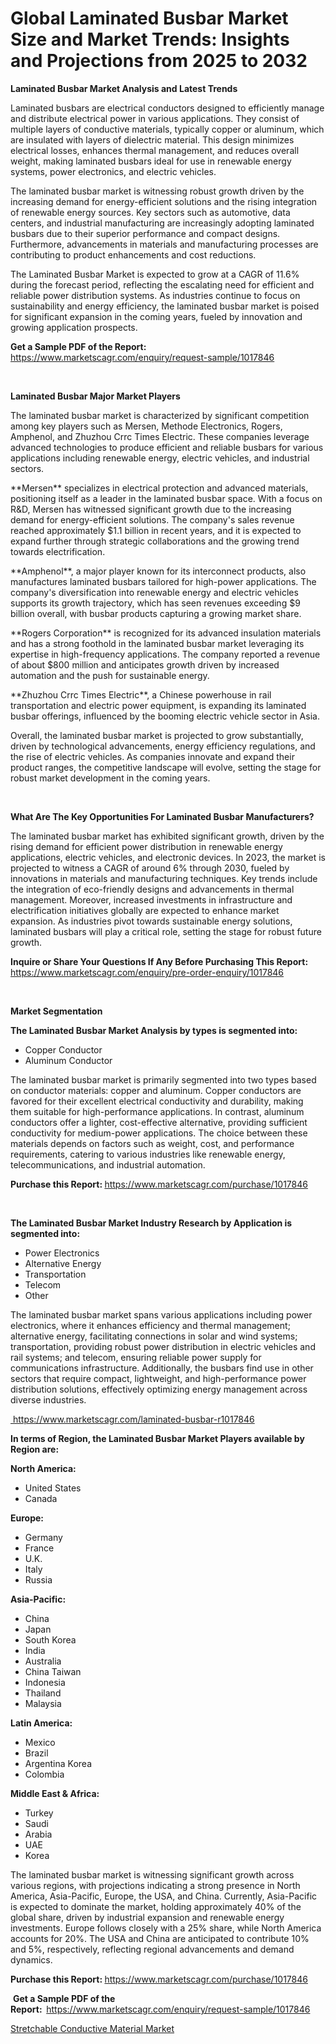 <p><h1>Global Laminated Busbar Market Size and Market Trends: Insights and Projections from 2025 to 2032</h1></p><p><strong>Laminated Busbar Market Analysis and Latest Trends</strong></p>
<p><p>Laminated busbars are electrical conductors designed to efficiently manage and distribute electrical power in various applications. They consist of multiple layers of conductive materials, typically copper or aluminum, which are insulated with layers of dielectric material. This design minimizes electrical losses, enhances thermal management, and reduces overall weight, making laminated busbars ideal for use in renewable energy systems, power electronics, and electric vehicles.</p><p>The laminated busbar market is witnessing robust growth driven by the increasing demand for energy-efficient solutions and the rising integration of renewable energy sources. Key sectors such as automotive, data centers, and industrial manufacturing are increasingly adopting laminated busbars due to their superior performance and compact designs. Furthermore, advancements in materials and manufacturing processes are contributing to product enhancements and cost reductions.</p><p>The Laminated Busbar Market is expected to grow at a CAGR of 11.6% during the forecast period, reflecting the escalating need for efficient and reliable power distribution systems. As industries continue to focus on sustainability and energy efficiency, the laminated busbar market is poised for significant expansion in the coming years, fueled by innovation and growing application prospects.</p></p>
<p><strong>Get a Sample PDF of the Report:&nbsp;</strong> <a href="https://www.marketscagr.com/enquiry/request-sample/1017846?utm_campaign=3188&utm_medium=2&utm_source=Github&utm_content=ia&utm_term=02042025&utm_id=laminated-busbar">https://www.marketscagr.com/enquiry/request-sample/1017846</a></p>
<p>&nbsp;</p>
<p><strong>Laminated Busbar Major Market Players</strong></p>
<p><p>The laminated busbar market is characterized by significant competition among key players such as Mersen, Methode Electronics, Rogers, Amphenol, and Zhuzhou Crrc Times Electric. These companies leverage advanced technologies to produce efficient and reliable busbars for various applications including renewable energy, electric vehicles, and industrial sectors.</p><p>**Mersen** specializes in electrical protection and advanced materials, positioning itself as a leader in the laminated busbar space. With a focus on R&D, Mersen has witnessed significant growth due to the increasing demand for energy-efficient solutions. The company's sales revenue reached approximately $1.1 billion in recent years, and it is expected to expand further through strategic collaborations and the growing trend towards electrification.</p><p>**Amphenol**, a major player known for its interconnect products, also manufactures laminated busbars tailored for high-power applications. The company's diversification into renewable energy and electric vehicles supports its growth trajectory, which has seen revenues exceeding $9 billion overall, with busbar products capturing a growing market share.</p><p>**Rogers Corporation** is recognized for its advanced insulation materials and has a strong foothold in the laminated busbar market leveraging its expertise in high-frequency applications. The company reported a revenue of about $800 million and anticipates growth driven by increased automation and the push for sustainable energy.</p><p>**Zhuzhou Crrc Times Electric**, a Chinese powerhouse in rail transportation and electric power equipment, is expanding its laminated busbar offerings, influenced by the booming electric vehicle sector in Asia.</p><p>Overall, the laminated busbar market is projected to grow substantially, driven by technological advancements, energy efficiency regulations, and the rise of electric vehicles. As companies innovate and expand their product ranges, the competitive landscape will evolve, setting the stage for robust market development in the coming years.</p></p>
<p>&nbsp;</p>
<p><strong>What Are The Key Opportunities For Laminated Busbar Manufacturers?</strong></p>
<p><p>The laminated busbar market has exhibited significant growth, driven by the rising demand for efficient power distribution in renewable energy applications, electric vehicles, and electronic devices. In 2023, the market is projected to witness a CAGR of around 6% through 2030, fueled by innovations in materials and manufacturing techniques. Key trends include the integration of eco-friendly designs and advancements in thermal management. Moreover, increased investments in infrastructure and electrification initiatives globally are expected to enhance market expansion. As industries pivot towards sustainable energy solutions, laminated busbars will play a critical role, setting the stage for robust future growth.</p></p>
<p><strong>Inquire or Share Your Questions If Any Before Purchasing This Report:</strong> <a href="https://www.marketscagr.com/enquiry/pre-order-enquiry/1017846?utm_campaign=3188&utm_medium=2&utm_source=Github&utm_content=ia&utm_term=02042025&utm_id=laminated-busbar">https://www.marketscagr.com/enquiry/pre-order-enquiry/1017846</a></p>
<p>&nbsp;</p>
<p><strong>Market Segmentation</strong></p>
<p><strong>The Laminated Busbar Market Analysis by types is segmented into:</strong></p>
<p><ul><li>Copper Conductor</li><li>Aluminum Conductor</li></ul></p>
<p><p>The laminated busbar market is primarily segmented into two types based on conductor materials: copper and aluminum. Copper conductors are favored for their excellent electrical conductivity and durability, making them suitable for high-performance applications. In contrast, aluminum conductors offer a lighter, cost-effective alternative, providing sufficient conductivity for medium-power applications. The choice between these materials depends on factors such as weight, cost, and performance requirements, catering to various industries like renewable energy, telecommunications, and industrial automation.</p></p>
<p><strong>Purchase this Report:&nbsp;</strong><a href="https://www.marketscagr.com/purchase/1017846?utm_campaign=3188&utm_medium=2&utm_source=Github&utm_content=ia&utm_term=02042025&utm_id=laminated-busbar">https://www.marketscagr.com/purchase/1017846</a></p>
<p>&nbsp;</p>
<p><strong>The Laminated Busbar Market Industry Research by Application is segmented into:</strong></p>
<p><ul><li>Power Electronics</li><li>Alternative Energy</li><li>Transportation</li><li>Telecom</li><li>Other</li></ul></p>
<p><p>The laminated busbar market spans various applications including power electronics, where it enhances efficiency and thermal management; alternative energy, facilitating connections in solar and wind systems; transportation, providing robust power distribution in electric vehicles and rail systems; and telecom, ensuring reliable power supply for communications infrastructure. Additionally, the busbars find use in other sectors that require compact, lightweight, and high-performance power distribution solutions, effectively optimizing energy management across diverse industries.</p></p>
<p><a href="https://www.marketscagr.com/laminated-busbar-r1017846?utm_campaign=3188&utm_medium=2&utm_source=Github&utm_content=ia&utm_term=02042025&utm_id=laminated-busbar">&nbsp;https://www.marketscagr.com/laminated-busbar-r1017846</a></p>
<p><strong>In terms of Region, the Laminated Busbar Market Players available by Region are:</strong></p>
<p>
    <p> <strong> North America: </strong>
        <ul>
            <li>United States</li>
            <li>Canada</li>
        </ul>
        </p> 
    <p> <strong> Europe: </strong>
        <ul>
            <li>Germany</li>
            <li>France</li>
            <li>U.K.</li>
            <li>Italy</li>
            <li>Russia</li>
        </ul>
        </p> 
    <p> <strong> Asia-Pacific: </strong>
        <ul>
            <li>China</li>
            <li>Japan</li>
            <li>South Korea</li>
            <li>India</li>
            <li>Australia</li>
            <li>China Taiwan</li>
            <li>Indonesia</li>
            <li>Thailand</li>
            <li>Malaysia</li>
        </ul>
        </p> 
    <p> <strong> Latin America: </strong>
        <ul>
            <li>Mexico</li>
            <li>Brazil</li>
            <li>Argentina Korea</li>
            <li>Colombia</li>
        </ul>
        </p> 
    <p> <strong> Middle East & Africa: </strong>
        <ul>
            <li>Turkey</li>
            <li>Saudi</li>
            <li>Arabia</li>
            <li>UAE</li>
            <li>Korea</li>
        </ul>
    </p>
    </p>
<p><p>The laminated busbar market is witnessing significant growth across various regions, with projections indicating a strong presence in North America, Asia-Pacific, Europe, the USA, and China. Currently, Asia-Pacific is expected to dominate the market, holding approximately 40% of the global share, driven by industrial expansion and renewable energy investments. Europe follows closely with a 25% share, while North America accounts for 20%. The USA and China are anticipated to contribute 10% and 5%, respectively, reflecting regional advancements and demand dynamics.</p></p>
<p><strong>Purchase this Report: </strong><a href="https://www.marketscagr.com/purchase/1017846?utm_campaign=3188&utm_medium=2&utm_source=Github&utm_content=ia&utm_term=02042025&utm_id=laminated-busbar">https://www.marketscagr.com/purchase/1017846</a></p>
<p>&nbsp;<strong>Get a Sample PDF of the Report:&nbsp;&nbsp;</strong><a href="https://www.marketscagr.com/enquiry/request-sample/1017846?utm_campaign=3188&utm_medium=2&utm_source=Github&utm_content=ia&utm_term=02042025&utm_id=laminated-busbar">https://www.marketscagr.com/enquiry/request-sample/1017846</a></p>
<p><strong></strong></p>
<p><p><a href="https://github.com/guleealhani/Market-Research-Report-List-1/blob/main/stretchable-conductive-material-market.md?utm_campaign=3188&utm_medium=2&utm_source=Github&utm_content=ia&utm_term=02042025&utm_id=laminated-busbar">Stretchable Conductive Material Market</a></p></p>
